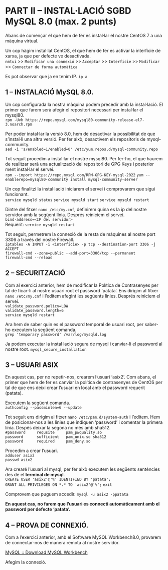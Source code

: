 # PART II – INSTAL·LACIÓ SGBD MySQL 8.0 (max. 2 punts)
Abans de començar el que hem de fer es instal·lar el nostre CentOS 7 a
una màquina virtual.

Un cop hàgim instal·lat CentOS, el que hem de fer es activar la
interfície de xarxa, ja que per defecte ve desactivada.<br>
```nmtui``` >> ```Modificar una connexió``` >> ```Acceptar``` >> ```Interficie``` >> ```Modificar``` >> ```Connectar de forma automàtica```

Es pot observar que ja en tenim IP. ```ip a ```

## 1 – INSTALACIÓ MySQL 8.0.

Un cop configurada la nostra màquina podem precedir amb la instal·lació.
El primer que farem serà afegir el repositori necessari per instal·lar
el mysql80.<br>
```rpm -Uvh https://repo.mysql.com/mysql80-community-release-el7-3.noarch.rpm```

Per poder instal·lar la versió 8.0, hem de desactivar la possibilitat de
que s’instal·li una altra versió. Per fer això, desactivem els
repositoris de mysql-community.<br>
```sed -i 's/enabled=1/enabled=0' /etc/yum.repos.d/mysql-community.repo```

Tot seguit procedim a instal·lar el nostre mysql80. Per fer-ho, el que
haurem de realitzar serà una actualització del repositori de GPG Keys i
posterior ment instal·lar el servei.<br>
```rpm --import https://repo.mysql.com/RPM-GPG-KEY-mysql-2022```
```yum --enablerepo=mysql80-community install mysql-community-server```

Un cop finalitzi la instal·lació iniciarem el servei i comprovarem que
sigui funcionant.<br>
```service mysqld status``` ```service mysqld start``` ```service mysqld restart```


Dintre del fitxer ```nano /etc/my.cnf```, definirem quina es la ip del nostre
servidor amb la següent línia. Després reiniciem el servei.<br>
```bind-address=<IP del servidor>```<br>
Requerit: ```service mysqld restart```

Tot seguit, permetrem la connexió de la resta de màquines al nostre port
3306 a través del nostre Firewall.<br>
```iptables -A INPUT -i <interficie> -p tcp --destination-port 3306 -j ACCEPT```<br>
```firewall-cmd --zone=public --add-port=3306/tcp --permanent```<br>
```firewall-cmd --reload```


## 2 – SECURITZACIÓ

Com al exercici anterior, hem de modificar la Política de Contrasenyes
per tal de ficar-li al nostre usuari root el password ‘patata’. Ens
dirigim al fitxer ```nano /etc/my.cnf``` i l’editem afegint les següents línies.
Després reiniciem el servei.<br>
```validate_password.policy=LOW```<br>
```validate_password.length=6```<br>
```service mysqld restart```<br>

Ara hem de saber quin es el password temporal de usuari root, per
saber-ho executem la següent comanda.<br>
```grep 'temporary password' /var/log/mysqld.log```

Ja podem executar la instal·lació segura de mysql i canviar-li el
password al nostre root.
```mysql_secure_installation```


## 3 – USUARI ASIX

En aquest cas, per no repetir-nos, crearem l’usuari ‘asix2’. Com abans,
el primer que hem de fer es canviar la política de contrasenyes de
CentOS per tal de que ens deixi crear l’usuari en local amb el password
requerit (patata).

Executem la següent comanda.<br>
```authconfig --passminlen=6 --update```

Tot seguit ens dirigim al fitxer ```nano /etc/pam.d/system-auth``` i l’editem.
Hem de posicionar-nos a les línies que indiquen ‘password’ i comentar la
primera línia. Despés deixar la segona no més amb sha512.<br>
```#password     requsite     pam_pwquality.so```<br>
```password      sufficient   pam_unix.so sha512```<br>
```password      required     pam_deny.so```<br>

Procedim a crear l’usuari.<br>
```adduser asix2```<br>
```passwd asix2```

Ara crearé l’usuari al mysql, per fer això executem les següents
sentències des de el <b>terminal de mysql</b>.<br>
```CREATE USER 'asix2'@'%' IDENTIFIED BY 'patata';```<br>
```GRANT ALL PRIVILEGES ON *.* TO 'asix2'@'%';```
```exit```

Comprovem que puguem accedir.
```mysql -u asix2 -ppatata```

<b>En aquest cas, no farem que l’usuari es connecti automàticament amb el
password per defecte ‘patata’.</b>

## 4 – PROVA DE CONNEXIÓ.

Com a l’exercici anterior, amb el Software MySQL Workbench8.0, provarem
de connectar-nos de manera remota al nostre servidor.

[MySQL :: Download MySQL
Workbench](https://dev.mysql.com/downloads/workbench/)

Afegim la connexió.


